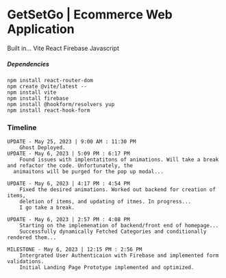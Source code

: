 # GetSetGo | Ecommerce Web Application

Built in...
    Vite
    React
    Firebase
    Javascript
    
##### Dependencies
    npm install react-router-dom
    npm create @vite/latest --
    npm install vite
    npm install firebase
    npm install @hookform/resolvers yup
    npm install react-hook-form

### Timeline
    UPDATE - May 25, 2023 | 9:00 AM : 11:30 PM
        Ghost Deployed.
    UPDATE - May 6, 2023 | 5:09 PM : 6:17 PM
        Found issues with implentatitons of animations. Will take a break and refactor the code. Unfortunately, the
	  animaitons will be purged for the pop up modal...

    UPDATE - May 6, 2023 | 4:17 PM : 4:54 PM
        Fixed the desired animations. Worked out backend for creation of items, 
        deletion of items, and updating of itmes. In progress... 
        I go take a break.

    UPDATE - May 6, 2023 | 2:57 PM : 4:08 PM
        Starting on the implemenation of backend/front end of homepage...
        Successfully dynamically Fetched Categories and conditionally rendered them...
        
    MILESTONE - May 6, 2023 | 12:15 PM : 2:56 PM
        Intergrated User Authenticaion with Firebase and implemented form validations.
        Initial Landing Page Prototype implemented and optimized.